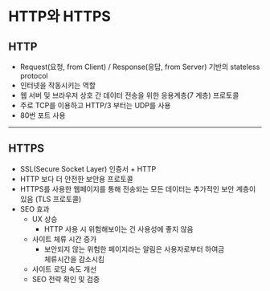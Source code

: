 # HTTP와 HTTPS

## HTTP

- Request(요청, from Client) / Response(응답, from Server) 기반의 stateless protocol
- 인터넷을 작동시키는 역할
- 웹 서버 및 브라우저 상호 간 데이터 전송을 위한 응용계층(7 계층) 프로토콜
- 주로 TCP를 이용하고 HTTP/3 부터는 UDP를 사용
- 80번 포트 사용

---

## HTTPS

- SSL(Secure Socket Layer) 인증서 + HTTP
- HTTP 보다 더 안전한 보안용 프로토콜
- HTTPS를 사용한 웹페이지를 통해 전송되는 모든 데이터는 추가적인 보안 계층이 있음 (TLS 프로토콜)
- SEO 효과
  - UX 상승
    - HTTP 사용 시 위험해보이는 건 사용성에 좋지 않음
  - 사이트 체류 시간 증가
    - 보안되지 않는 위험한 페이지라는 알림은 사용자로부터 하여금 <br/> 체류시간을 감소시킴
  - 사이트 로딩 속도 개선
  - SEO 전략 확인 및 검증
